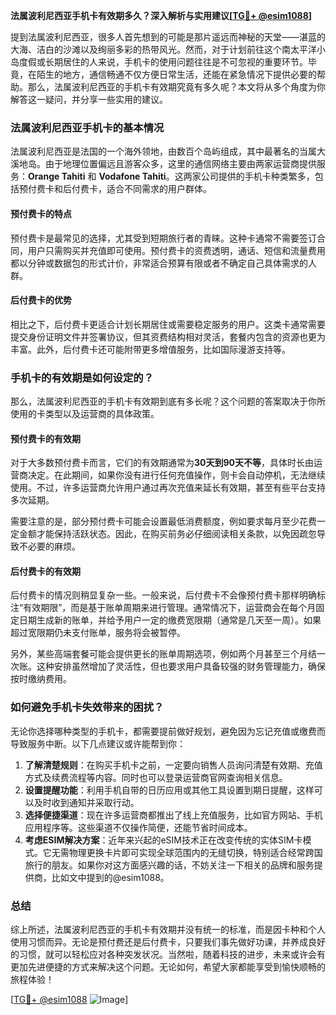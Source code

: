 **法属波利尼西亚手机卡有效期多久？深入解析与实用建议[[TG💪+ @esim1088](https://t.me/s/esim1088)]**

提到法属波利尼西亚，很多人首先想到的可能是那片遥远而神秘的天堂——湛蓝的大海、洁白的沙滩以及绚丽多彩的热带风光。然而，对于计划前往这个南太平洋小岛度假或长期居住的人来说，手机卡的使用问题往往是不可忽视的重要环节。毕竟，在陌生的地方，通信畅通不仅方便日常生活，还能在紧急情况下提供必要的帮助。那么，法属波利尼西亚的手机卡有效期究竟有多久呢？本文将从多个角度为你解答这一疑问，并分享一些实用的建议。

### 法属波利尼西亚手机卡的基本情况

法属波利尼西亚是法国的一个海外领地，由数百个岛屿组成，其中最著名的当属大溪地岛。由于地理位置偏远且游客众多，这里的通信网络主要由两家运营商提供服务：**Orange Tahiti** 和 **Vodafone Tahiti**。这两家公司提供的手机卡种类繁多，包括预付费卡和后付费卡，适合不同需求的用户群体。

#### 预付费卡的特点
预付费卡是最常见的选择，尤其受到短期旅行者的青睐。这种卡通常不需要签订合同，用户只需购买并充值即可使用。预付费卡的资费透明，通话、短信和流量费用都以分钟或数据包的形式计价，非常适合预算有限或者不确定自己具体需求的人群。

#### 后付费卡的优势
相比之下，后付费卡更适合计划长期居住或需要稳定服务的用户。这类卡通常需要提交身份证明文件并签署协议，但其资费结构相对灵活，套餐内包含的资源也更为丰富。此外，后付费卡还可能附带更多增值服务，比如国际漫游支持等。

### 手机卡的有效期是如何设定的？

那么，法属波利尼西亚的手机卡有效期到底有多长呢？这个问题的答案取决于你所使用的卡类型以及运营商的具体政策。

#### 预付费卡的有效期
对于大多数预付费卡而言，它们的有效期通常为**30天到90天不等**，具体时长由运营商决定。在此期间，如果你没有进行任何充值操作，则卡会自动停机，无法继续使用。不过，许多运营商允许用户通过再次充值来延长有效期，甚至有些平台支持多次延期。

需要注意的是，部分预付费卡可能会设置最低消费额度，例如要求每月至少花费一定金额才能保持活跃状态。因此，在购买前务必仔细阅读相关条款，以免因疏忽导致不必要的麻烦。

#### 后付费卡的有效期
后付费卡的情况则稍显复杂一些。一般来说，后付费卡不会像预付费卡那样明确标注“有效期限”，而是基于账单周期来进行管理。通常情况下，运营商会在每个月固定日期生成新的账单，并给予用户一定的缴费宽限期（通常是几天至一周）。如果超过宽限期仍未支付账单，服务将会被暂停。

另外，某些高端套餐可能会提供更长的账单周期选项，例如两个月甚至三个月结一次账。这种安排虽然增加了灵活性，但也要求用户具备较强的财务管理能力，确保按时缴纳费用。

### 如何避免手机卡失效带来的困扰？

无论你选择哪种类型的手机卡，都需要提前做好规划，避免因为忘记充值或缴费而导致服务中断。以下几点建议或许能帮到你：

1. **了解清楚规则**：在购买手机卡之前，一定要向销售人员询问清楚有效期、充值方式及续费流程等内容。同时也可以登录运营商官网查询相关信息。
2. **设置提醒功能**：利用手机自带的日历应用或其他工具设置到期日提醒，这样可以及时收到通知并采取行动。
3. **选择便捷渠道**：现在许多运营商都推出了线上充值服务，比如官方网站、手机应用程序等。这些渠道不仅操作简便，还能节省时间成本。
4. **考虑ESIM解决方案**：近年来兴起的eSIM技术正在改变传统的实体SIM卡模式。它无需物理更换卡片即可实现全球范围内的无缝切换，特别适合经常跨国旅行的朋友。如果你对这方面感兴趣的话，不妨关注一下相关的品牌和服务提供商，比如文中提到的@esim1088。

### 总结

综上所述，法属波利尼西亚的手机卡有效期并没有统一的标准，而是因卡种和个人使用习惯而异。无论是预付费还是后付费卡，只要我们事先做好功课，并养成良好的习惯，就可以轻松应对各种突发状况。当然啦，随着科技的进步，未来或许会有更加先进便捷的方式来解决这个问题。无论如何，希望大家都能享受到愉快顺畅的旅程体验！

[[TG💪+ @esim1088](https://t.me/s/esim1088) ![Image](https://i.postimg.cc/4NQfJmqS/Snipaste-2025-05-13-00-14-12.png)]